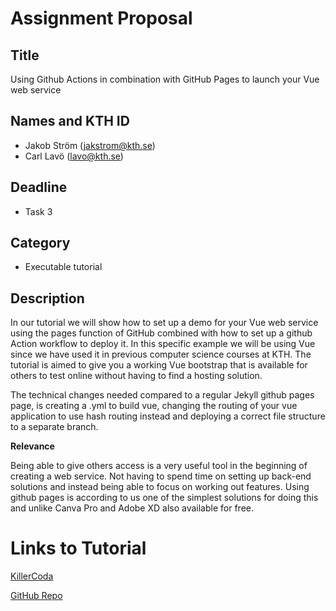 # Assignment Proposal

## Title

Using Github Actions in combination with GitHub Pages to launch your Vue web service

## Names and KTH ID

  - Jakob Ström (jakstrom@kth.se)
  - Carl Lavö (lavo@kth.se)

## Deadline

- Task 3

## Category

- Executable tutorial

## Description

In our tutorial we will show how to set up a demo for your Vue web service using the pages function of GitHub combined with how to set up a github Action workflow to deploy it. In this specific example we will be using Vue since we have used it in previous computer science courses at KTH. The tutorial is aimed to give you a working Vue bootstrap that is available for others to test online without having to find a hosting solution.

The technical changes needed compared to a regular Jekyll github pages page, is creating a .yml to build vue, changing the routing of your vue application to use hash routing instead and deploying a correct file structure to a separate branch.


**Relevance**

Being able to give others access is a very useful tool in the beginning of creating a web service. Not having to spend time on setting up back-end solutions and instead being able to focus on working out features. Using github pages is according to us one of the simplest solutions for doing this and unlike Canva Pro and Adobe XD also available for free.

# Links to Tutorial

[KillerCoda](https://killercoda.com/miljon3/scenario/VuePagesTutorial)

[GitHub Repo](https://github.com/Jakebobs/deploy-vue)